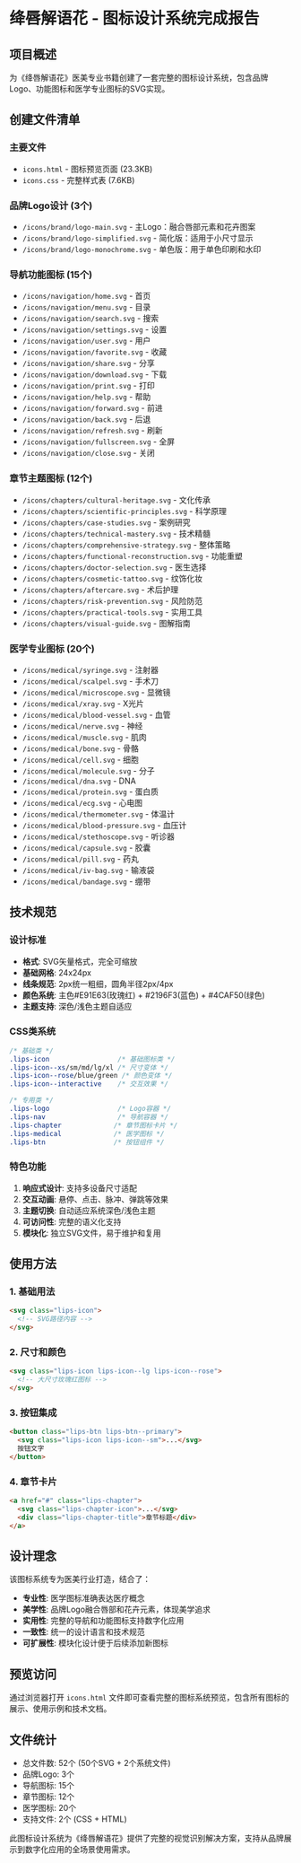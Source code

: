 # 绛唇解语花 - 图标设计系统完成报告

## 项目概述
为《绛唇解语花》医美专业书籍创建了一套完整的图标设计系统，包含品牌Logo、功能图标和医学专业图标的SVG实现。

## 创建文件清单

### 主要文件
- `icons.html` - 图标预览页面 (23.3KB)
- `icons.css` - 完整样式表 (7.6KB)

### 品牌Logo设计 (3个)
- `/icons/brand/logo-main.svg` - 主Logo：融合唇部元素和花卉图案
- `/icons/brand/logo-simplified.svg` - 简化版：适用于小尺寸显示
- `/icons/brand/logo-monochrome.svg` - 单色版：用于单色印刷和水印

### 导航功能图标 (15个)
- `/icons/navigation/home.svg` - 首页
- `/icons/navigation/menu.svg` - 目录
- `/icons/navigation/search.svg` - 搜索
- `/icons/navigation/settings.svg` - 设置
- `/icons/navigation/user.svg` - 用户
- `/icons/navigation/favorite.svg` - 收藏
- `/icons/navigation/share.svg` - 分享
- `/icons/navigation/download.svg` - 下载
- `/icons/navigation/print.svg` - 打印
- `/icons/navigation/help.svg` - 帮助
- `/icons/navigation/forward.svg` - 前进
- `/icons/navigation/back.svg` - 后退
- `/icons/navigation/refresh.svg` - 刷新
- `/icons/navigation/fullscreen.svg` - 全屏
- `/icons/navigation/close.svg` - 关闭

### 章节主题图标 (12个)
- `/icons/chapters/cultural-heritage.svg` - 文化传承
- `/icons/chapters/scientific-principles.svg` - 科学原理
- `/icons/chapters/case-studies.svg` - 案例研究
- `/icons/chapters/technical-mastery.svg` - 技术精髓
- `/icons/chapters/comprehensive-strategy.svg` - 整体策略
- `/icons/chapters/functional-reconstruction.svg` - 功能重塑
- `/icons/chapters/doctor-selection.svg` - 医生选择
- `/icons/chapters/cosmetic-tattoo.svg` - 纹饰化妆
- `/icons/chapters/aftercare.svg` - 术后护理
- `/icons/chapters/risk-prevention.svg` - 风险防范
- `/icons/chapters/practical-tools.svg` - 实用工具
- `/icons/chapters/visual-guide.svg` - 图解指南

### 医学专业图标 (20个)
- `/icons/medical/syringe.svg` - 注射器
- `/icons/medical/scalpel.svg` - 手术刀
- `/icons/medical/microscope.svg` - 显微镜
- `/icons/medical/xray.svg` - X光片
- `/icons/medical/blood-vessel.svg` - 血管
- `/icons/medical/nerve.svg` - 神经
- `/icons/medical/muscle.svg` - 肌肉
- `/icons/medical/bone.svg` - 骨骼
- `/icons/medical/cell.svg` - 细胞
- `/icons/medical/molecule.svg` - 分子
- `/icons/medical/dna.svg` - DNA
- `/icons/medical/protein.svg` - 蛋白质
- `/icons/medical/ecg.svg` - 心电图
- `/icons/medical/thermometer.svg` - 体温计
- `/icons/medical/blood-pressure.svg` - 血压计
- `/icons/medical/stethoscope.svg` - 听诊器
- `/icons/medical/capsule.svg` - 胶囊
- `/icons/medical/pill.svg` - 药丸
- `/icons/medical/iv-bag.svg` - 输液袋
- `/icons/medical/bandage.svg` - 绷带

## 技术规范

### 设计标准
- **格式**: SVG矢量格式，完全可缩放
- **基础网格**: 24x24px
- **线条规范**: 2px统一粗细，圆角半径2px/4px
- **颜色系统**: 主色#E91E63(玫瑰红) + #2196F3(蓝色) + #4CAF50(绿色)
- **主题支持**: 深色/浅色主题自适应

### CSS类系统
```css
/* 基础类 */
.lips-icon                 /* 基础图标类 */
.lips-icon--xs/sm/md/lg/xl /* 尺寸变体 */
.lips-icon--rose/blue/green /* 颜色变体 */
.lips-icon--interactive    /* 交互效果 */

/* 专用类 */
.lips-logo                 /* Logo容器 */
.lips-nav                  /* 导航容器 */
.lips-chapter             /* 章节图标卡片 */
.lips-medical             /* 医学图标 */
.lips-btn                 /* 按钮组件 */
```

### 特色功能
1. **响应式设计**: 支持多设备尺寸适配
2. **交互动画**: 悬停、点击、脉冲、弹跳等效果
3. **主题切换**: 自动适应系统深色/浅色主题
4. **可访问性**: 完整的语义化支持
5. **模块化**: 独立SVG文件，易于维护和复用

## 使用方法

### 1. 基础用法
```html
<svg class="lips-icon">
  <!-- SVG路径内容 -->
</svg>
```

### 2. 尺寸和颜色
```html
<svg class="lips-icon lips-icon--lg lips-icon--rose">
  <!-- 大尺寸玫瑰红图标 -->
</svg>
```

### 3. 按钮集成
```html
<button class="lips-btn lips-btn--primary">
  <svg class="lips-icon lips-icon--sm">...</svg>
  按钮文字
</button>
```

### 4. 章节卡片
```html
<a href="#" class="lips-chapter">
  <svg class="lips-chapter-icon">...</svg>
  <div class="lips-chapter-title">章节标题</div>
</a>
```

## 设计理念

该图标系统专为医美行业打造，结合了：
- **专业性**: 医学图标准确表达医疗概念
- **美学性**: 品牌Logo融合唇部和花卉元素，体现美学追求
- **实用性**: 完整的导航和功能图标支持数字化应用
- **一致性**: 统一的设计语言和技术规范
- **可扩展性**: 模块化设计便于后续添加新图标

## 预览访问
通过浏览器打开 `icons.html` 文件即可查看完整的图标系统预览，包含所有图标的展示、使用示例和技术文档。

## 文件统计
- 总文件数: 52个 (50个SVG + 2个系统文件)
- 品牌Logo: 3个
- 导航图标: 15个
- 章节图标: 12个
- 医学图标: 20个
- 支持文件: 2个 (CSS + HTML)

此图标设计系统为《绛唇解语花》提供了完整的视觉识别解决方案，支持从品牌展示到数字化应用的全场景使用需求。